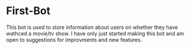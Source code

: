 # First-Bot
This bot is used to store information about users on whether they have wathced a movie/tv show.
I have only just started making this bot and am open to suggestions for improvments and new features.

